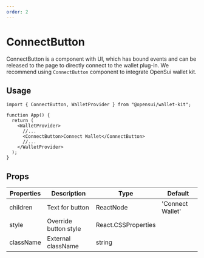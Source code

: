 ```yaml
---
order: 2
---
```


# ConnectButton

ConnectButton is a component with UI, which has bound events and can be released to the page to directly connect to the wallet plug-in. We recommend using `ConnectButton` component to integrate OpenSui wallet kit. 

## Usage

```
import { ConnectButton, WalletProvider } from "@opensui/wallet-kit";

function App() {
  return (
    <WalletProvider>
      //...
      <ConnectButton>Connect Wallet</ConnectButton>
      //...
    </WalletProvider>
  );
}
```

## Props

| Properties | Description | Type                | Default          |
| ---------- | ----------- | ------------------- | ---------------- |
| children   | Text for button | ReactNode           | 'Connect Wallet' |
| style      | Override button style  | React.CSSProperties |                  |
| className  | External className | string              |                  |
